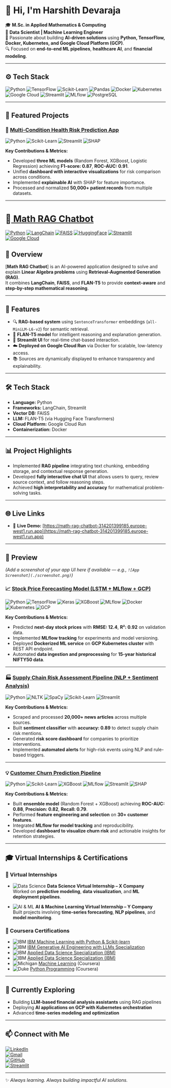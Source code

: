 # 👋 Hi, I'm **Harshith Devaraja**

🎓 **M.Sc. in Applied Mathematics & Computing**  
💼 **Data Scientist | Machine Learning Engineer**  
🚀 Passionate about building **AI-driven solutions** using **Python, TensorFlow, Docker, Kubernetes, and Google Cloud Platform (GCP)**.  
🔍 Focused on **end-to-end ML pipelines**, **healthcare AI**, and **financial modeling**.

---

## ⚙️ **Tech Stack**

![Python](https://img.shields.io/badge/-Python-3776AB?logo=python&logoColor=white)
![TensorFlow](https://img.shields.io/badge/-TensorFlow-FF6F00?logo=tensorflow&logoColor=white)
![Scikit-Learn](https://img.shields.io/badge/-Scikit--Learn-F7931E?logo=scikitlearn&logoColor=white)
![Pandas](https://img.shields.io/badge/-Pandas-150458?logo=pandas&logoColor=white)
![Docker](https://img.shields.io/badge/-Docker-2496ED?logo=docker&logoColor=white)
![Kubernetes](https://img.shields.io/badge/-Kubernetes-326CE5?logo=kubernetes&logoColor=white)
![Google Cloud](https://img.shields.io/badge/-Google%20Cloud-4285F4?logo=googlecloud&logoColor=white)
![Streamlit](https://img.shields.io/badge/-Streamlit-FF4B4B?logo=streamlit&logoColor=white)
![MLflow](https://img.shields.io/badge/-MLflow-0194E2?logo=mlflow&logoColor=white)
![PostgreSQL](https://img.shields.io/badge/-PostgreSQL-336791?logo=postgresql&logoColor=white)

---

## 📌 **Featured Projects**

### 🏥 [**Multi-Condition Health Risk Prediction App**](https://github.com/Harshithpatali/health-risk-app)  
![Python](https://img.shields.io/badge/-Python-3776AB?logo=python&logoColor=white) ![Scikit-Learn](https://img.shields.io/badge/-Scikit--Learn-F7931E?logo=scikitlearn&logoColor=white) ![Streamlit](https://img.shields.io/badge/-Streamlit-FF4B4B?logo=streamlit&logoColor=white) ![SHAP](https://img.shields.io/badge/-SHAP-FF7F50)

**Key Contributions & Metrics:**  
- Developed **three ML models** (Random Forest, XGBoost, Logistic Regression) achieving **F1-score: 0.87**, **ROC-AUC: 0.91**.  
- Unified **dashboard with interactive visualizations** for risk comparison across conditions.  
- Implemented **explainable AI** with SHAP for feature importance.  
- Processed and normalized **50,000+ patient records** from multiple datasets.  

---

# 📘[ Math RAG Chatbot](https://github.com/Harshithpatali/math-rag-chatbot)

[![Python](https://img.shields.io/badge/-Python-3776AB?logo=python&logoColor=white)]()
[![LangChain](https://img.shields.io/badge/-LangChain-00C7B7?logo=chainlink&logoColor=white)]()
[![FAISS](https://img.shields.io/badge/-FAISS-0099E5?logo=facebook&logoColor=white)]()
[![HuggingFace](https://img.shields.io/badge/-HuggingFace-FECC00?logo=huggingface&logoColor=black)]()
[![Streamlit](https://img.shields.io/badge/-Streamlit-FF4B4B?logo=streamlit&logoColor=white)]()
[![Google Cloud](https://img.shields.io/badge/-Google%20Cloud-4285F4?logo=googlecloud&logoColor=white)]()

## 🚀 Overview
[**Math RAG Chatbot**]
is an AI-powered application designed to solve and explain **Linear Algebra problems** using **Retrieval-Augmented Generation (RAG)**.  
It combines **LangChain**, **FAISS**, and **FLAN-T5** to provide **context-aware** and **step-by-step mathematical reasoning**.

---

## 🧩 Features
- 🔍 **RAG-based system** using `SentenceTransformer` embeddings (`all-MiniLM-L6-v2`) for semantic retrieval.  
- 🧠 **FLAN-T5 model** for intelligent reasoning and explanation generation.  
- 💬 **Streamlit UI** for real-time chat-based interaction.  
- ☁️ **Deployed on Google Cloud Run** via Docker for scalable, low-latency access.  
- 📚 Sources are dynamically displayed to enhance transparency and explainability.  

---

## 🛠️ Tech Stack
- **Language:** Python  
- **Frameworks:** LangChain, Streamlit  
- **Vector DB:** FAISS  
- **LLM:** FLAN-T5 (via Hugging Face Transformers)  
- **Cloud Platform:** Google Cloud Run  
- **Containerization:** Docker  

---

## 📊 Project Highlights
- Implemented **RAG pipeline** integrating text chunking, embedding storage, and contextual response generation.  
- Developed **fully interactive chat UI** that allows users to query, review source context, and follow reasoning steps.  
- Achieved **high interpretability and accuracy** for mathematical problem-solving tasks.  

---

## 🌐 Live Links
- 🔗 **Live Demo:** [https://math-rag-chatbot-314201399185.europe-west1.run.app](https://math-rag-chatbot-314201399185.europe-west1.run.app)  

---

## 📸 Preview
*(Add a screenshot of your app UI here if available — e.g., `![App Screenshot](./screenshot.png)`)*


### 📈 [**Stock Price Forecasting Model (LSTM + MLflow + GCP)**](https://github.com/Harshithpatali/sensex-prediction)  
![Python](https://img.shields.io/badge/-Python-3776AB?logo=python&logoColor=white) ![TensorFlow](https://img.shields.io/badge/-TensorFlow-FF6F00?logo=tensorflow&logoColor=white) ![Keras](https://img.shields.io/badge/-Keras-D00000?logo=keras&logoColor=white) ![XGBoost](https://img.shields.io/badge/-XGBoost-FF9900?logo=xgboost&logoColor=white) ![MLflow](https://img.shields.io/badge/-MLflow-0194E2?logo=mlflow&logoColor=white) ![Docker](https://img.shields.io/badge/-Docker-2496ED?logo=docker&logoColor=white) ![Kubernetes](https://img.shields.io/badge/-Kubernetes-326CE5?logo=kubernetes&logoColor=white) ![GCP](https://img.shields.io/badge/-GCP-4285F4?logo=googlecloud&logoColor=white)

**Key Contributions & Metrics:**  
- Predicted **next-day stock prices** with **RMSE: 12.4**, **R²: 0.92** on validation data.  
- Implemented **MLflow tracking** for experiments and model versioning.  
- Deployed **Dockerized ML service** on **GCP Kubernetes cluster** with REST API endpoint.  
- Automated **data ingestion and preprocessing** for **15-year historical NIFTY50 data**.  

---

### 🏭 [**Supply Chain Risk Assessment Pipeline (NLP + Sentiment Analysis)**](https://github.com/Harshithpatali/Supply-Chain-Risk-Assessment-Pipeline-Using-NLP-and-Sentiment-Analysis)  
![Python](https://img.shields.io/badge/-Python-3776AB?logo=python&logoColor=white) ![NLTK](https://img.shields.io/badge/-NLTK-990000?logo=nltk&logoColor=white) ![SpaCy](https://img.shields.io/badge/-SpaCy-FF6600?logo=spacy&logoColor=white) ![Scikit-Learn](https://img.shields.io/badge/-Scikit--Learn-F7931E?logo=scikitlearn&logoColor=white) ![Streamlit](https://img.shields.io/badge/-Streamlit-FF4B4B?logo=streamlit&logoColor=white)

**Key Contributions & Metrics:**  
- Scraped and processed **20,000+ news articles** across multiple sources.  
- Built **sentiment classifier** with **accuracy: 0.89** to detect supply chain risk mentions.  
- Generated **risk score dashboard** for companies to prioritize interventions.  
- Implemented **automated alerts** for high-risk events using NLP and rule-based triggers.  

---

### 💡 [**Customer Churn Prediction Pipeline**](https://github.com/Harshithpatali/customer_churn_pipeline)  
![Python](https://img.shields.io/badge/-Python-3776AB?logo=python&logoColor=white) ![Scikit-Learn](https://img.shields.io/badge/-Scikit--Learn-F7931E?logo=scikitlearn&logoColor=white) ![XGBoost](https://img.shields.io/badge/-XGBoost-FF9900?logo=xgboost&logoColor=white) ![MLflow](https://img.shields.io/badge/-MLflow-0194E2?logo=mlflow&logoColor=white) ![Streamlit](https://img.shields.io/badge/-Streamlit-FF4B4B?logo=streamlit&logoColor=white) ![SHAP](https://img.shields.io/badge/-SHAP-FF7F50)

**Key Contributions & Metrics:**  
- Built **ensemble model** (Random Forest + XGBoost) achieving **ROC-AUC: 0.88**, **Precision: 0.82**, **Recall: 0.79**.  
- Performed **feature engineering and selection** on **30+ customer features**.  
- Integrated **MLflow for model tracking** and reproducibility.  
- Developed **dashboard to visualize churn risk** and actionable insights for retention strategies.  

---

## 🎓 **Virtual Internships & Certifications**

### 🏢 Virtual Internships
- ![Data Science](https://img.shields.io/badge/-Data%20Science%20Virtual%20Internship-4B8BBE?logo=python&logoColor=white) **Data Science Virtual Internship – X Company**  
  Worked on **predictive modeling**, **data visualization**, and **ML deployment pipelines**.  

- ![AI & ML](https://img.shields.io/badge/-AI%20%26%20ML%20Virtual%20Internship-FF6F00?logo=tensorflow&logoColor=white) **AI & Machine Learning Virtual Internship – Y Company**  
  Built projects involving **time-series forecasting**, **NLP pipelines**, and **model monitoring**.  

### 📜 Coursera Certifications
- ![IBM](https://img.shields.io/badge/-IBM-1F70C1?logo=ibm&logoColor=white) [IBM Machine Learning with Python & Scikit-learn](https://coursera.org/share/d9ffb9b63066bc4bb0594266dca054dd)  
- ![IBM](https://img.shields.io/badge/-IBM-1F70C1?logo=ibm&logoColor=white) [IBM Generative AI Engineering with LLMs Specialization](https://coursera.org/share/f0ab2a153db668d8c6e1c19b678bfc2f)  
- ![IBM](https://img.shields.io/badge/-IBM-1F70C1?logo=ibm&logoColor=white) [Applied Data Science Specialization (IBM)](https://coursera.org/share/dce559647fcbfa553f169425d7684998)  
- ![IBM](https://img.shields.io/badge/-IBM-1F70C1?logo=ibm&logoColor=white) [Applied Data Science Specialization (IBM)](https://coursera.org/share/e25c3eee6b6e18dc5e756e466f28d579)  
- ![Michigan](https://img.shields.io/badge/-University%20of%20Michigan-00274C?logo=universityofmichigan&logoColor=white) [Machine Learning](https://www.coursera.org/)  (Coursera)
- ![Duke](https://img.shields.io/badge/-Duke%20University-003087?logo=dukeuniversity&logoColor=white) [Python Programming](https://www.coursera.org/) (Coursera) 

---

## 🌱 **Currently Exploring**
- Building **LLM-based financial analysis assistants** using RAG pipelines  
- Deploying **AI applications on GCP with Kubernetes orchestration**  
- Advanced **time-series modeling and optimization**

---

## 📫 **Connect with Me**



[![LinkedIn](https://img.shields.io/badge/-Harshith%20Devaraja-blue?logo=linkedin&logoColor=white)](https://www.linkedin.com/in/harshith-devaraja-087ba0228)  
[![Gmail](https://img.shields.io/badge/-harshikollur302%40gmail.com-D14836?logo=gmail&logoColor=white)](mailto:harshikollur302@gmail.com)  
[![GitHub](https://img.shields.io/badge/-Harshithpatali-181717?logo=github&logoColor=white)](https://github.com/Harshithpatali)  
[![Streamlit](https://img.shields.io/badge/-Streamlit-FF4B4B?logo=streamlit&logoColor=white)](https://share.streamlit.io/user/harshithpatali)


---

✨ _Always learning. Always building impactful AI solutions._  
